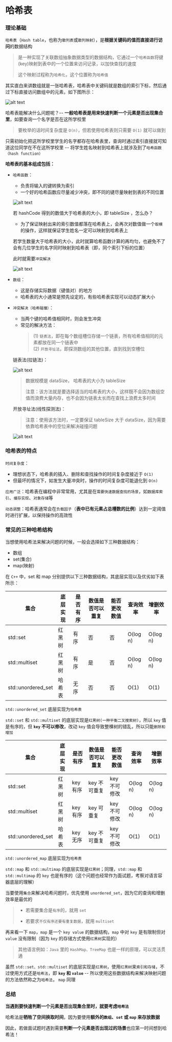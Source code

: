 # 哈希表

### 理论基础

`哈希表`（`Hash table`，也称为`散列表`或`散列映射`），是**根据关键码的值而直接进行访问**的数据结构
> 是一种实现了关联数组抽象数据类型的数据结构，它通过一个`哈希函数`将键(key)映射到表中的一个位置来访问记录，以加快查找的速度
> 
> 这个映射过程称为`哈希化`，这个位置称为`哈希值`

其实直白来讲数组就是一张哈希表，哈希表中关键码就是数组的索引下标，然后通过下标直接访问数组中的元素，如下图所示：

![alt text](hash1.png)

哈希表能解决什么问题呢？-- **一般哈希表是用来快速判断一个元素是否出现集合里**，如要查询一个名字是否在这所学校里

> 要枚举的话时间复杂度是 `O(n)`，但若使用哈希表则只需要 `O(1)` 就可以做到

只需初始化把这所学校里学生的名字都存在哈希表里，查询时通过索引直接就可知道这位同学在不在这所学校里 -- 将学生姓名映射到哈希表上就涉及到了`哈希函数（hash function）`

**哈希表的基本组成包括：** 

- `哈希函数`：
  
  - 负责将输入的键转换为索引
  - 一个好的哈希函数应尽量减少冲突，即不同的键尽量映射到表的不同位置
  
  ![alt text](hash2.png)

  若 hashCode 得到的数值大于哈希表的大小，即 tableSize ，怎么办？
  - 为了保证映射出来的索引数值都落在哈希表上，会再次对数值做一个`取模`的操作，这样就保证学生姓名一定可以映射到哈希表上
  
  若学生数量大于哈希表的大小，此时就算哈希函数计算的再均匀，也避免不了会有几位学生的名字同时映射到哈希表（即，同个索引下标的位置）

  此时就需要`冲突解决`

  ![alt text](hash3.png)

- `数组`：
  - 这是存储实际数据（键值对）的地方
  - 哈希表的大小通常是预先设定的，有些哈希表实现可以动态扩展大小

- `冲突解决（哈希碰撞）`：
  
  - 当两个键的哈希值相同时，则会发生冲突
  - 常见的解决方法：
    > (1) `链表法`，即在每个数组槽位存储一个链表，所有哈希值相同的元素都放在同一个链表中  
    > (2) `开放寻址法`，即探测数组的其他位置，直到找到空槽位
  
  链表法(拉链法)：

  ![alt text](hash4.png)

  > 数据规模是 dataSize， 哈希表的大小为 tableSize
  > 
  > 注意：该方法就是要选择适当的哈希表的大小，这样既不会因为数组空值而浪费大量内存，也不会因为链表太长而在查找上浪费太多时间

  开放寻址法(线性探测法)：

  > 注意：使用该方法时，一定要保证 tableSize 大于 dataSize，因为需要依靠哈希表中的空位来解决碰撞问题

  ![alt text](hash5.png)

### 哈希表的特点

`时间复杂度`：
- 理想状态下，哈希表的插入、删除和查找操作的时间复杂度接近于 `O(1)`
- 但最坏的情况下，如发生大量冲突时，操作的时间复杂度可能退化到 `O(n)`  
  
`应用广泛`：哈希表在编程中非常常用，尤其是在`需要快速数据查找的场景`，如`数据库索引`、`缓存实现`、`对象存储`等  

`动态调整`：哈希表通常会在`负载因子`（**表中已有元素占总槽数的比例**）达到一定阈值时进行扩展，以保持操作的高效性

### 常见的三种哈希结构

当想使用哈希法来解决问题的时候，一般会选择如下三种数据结构：
- 数组
- set(集合)
- map(映射)

在 `C++` 中，set 和 map 分别提供以下三种数据结构，其底层实现以及优劣如下表所示：

| 集合 | 底层实现 | 是否有序 | 数值是否可以重复 | 能否更改数值 | 查询效率 | 增删效率 |
| --- | --- | --- | --- | --- | --- | --- |
| std::set | 红黑树 | 有序 | 否 | 否 | O(log n) | O(log n) |
| std::multiset | 红黑树 | 有序 | 是 | 否 | O(log n) | O(log n) |
| std::unordered_set | 哈希表 | 无序 | 否 | 否 | O(1) | O(1) |

`std::unordered_set` 底层实现为`哈希表`

`std::set` 和 `std::multiset` 的底层实现是`红黑树(一种平衡二叉搜索树)`，所以 `key` 值是有序的，但 **`key` 不可以修改**，改动 `key` 值会导致整棵树的错乱，所以只能`删除和增加`

| 集合 | 底层实现 | 是否有序 | 数值是否可以重复 | 能否更改数值 | 查询效率 | 增删效率 |
| --- | --- | --- | --- | --- | --- | --- |
| std::set | 红黑树 | key 有序 | key 不可重复 | key 不可修改 | O(log n) | O(log n) |
| std::multiset | 红黑树 | key 有序 | key 可重复 | key 不可修改 | O(log n) | O(log n) |
| std::unordered_set | 哈希表 | key 无序 | key 不可重复 | key 不可修改 | O(1) | O(1) |

`std::unordered_map` 底层实现为`哈希表`

`std::map` 和 `std::multimap` 的底层实现是`红黑树`；同理，`std::map` 和 `std::multimap` 的 `key` 也是有序的（这个问题也经常作为面试题，考察对语言容器底层的理解）

当要使用`集合`来解决哈希问题时，优先使用 `unordered_set`，因为它的查询和增删效率是最优的 
> - 若需要集合是`有序`的，就用 `set`
> 
> - 若要求`不仅有序还要有重复数据`，就用 `multiset`

再来看一下 `map`，`map` 是一个 `key value` 的数据结构，`map` 中对 `key` 是有限制但对 `value` 没有限制（因为 `key` 的存储方式使用`红黑树`实现的）

> 其他语言例如：`Java` 里的 `HashMap、TreeMap` 也是一样的原理，可以灵活贯通

虽然 `std::set、std::multiset` 的底层实现是`红黑树`，使用`红黑树`来`索引和存储`，不过使用方式还是`哈希法`，即 **`key` 和 `value`** -- 所以使用这些数据结构来解决映射问题的方法依然称之为`哈希法`， `map` 同理

### 总结

**当遇到要快速判断一个元素是否出现集合里时，就要考虑`哈希法`**

哈希法是**牺牲了空间换取时间**，因为要使用**额外的`数组`、`set` 或 `map` 来存放数据**

因此，若做面试题时遇到需要**判断一个元素是否出现过的场景**也应第一时间想到哈希法！
